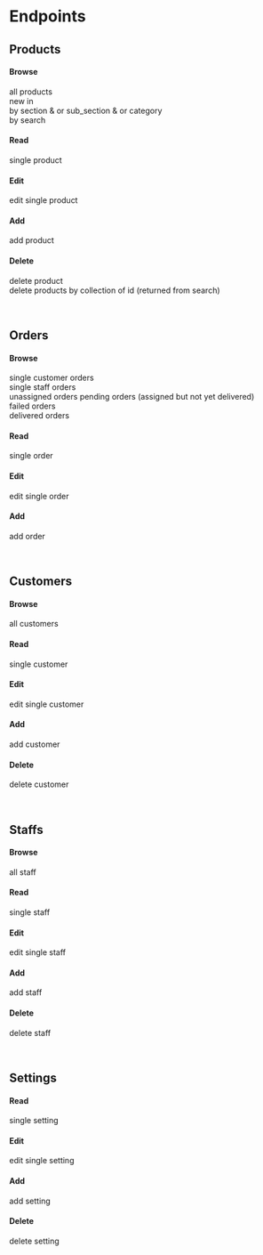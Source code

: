 # Endpoints  


## Products  
  
   
#### Browse  
all products  
new in  
by section & or sub_section & or category  
by search  
  
#### Read  
single product  

#### Edit  
edit single product  

#### Add  
add product  

#### Delete  
delete product  
delete products by collection of id (returned from search)  
  

</br>  

## Orders  

#### Browse  
single customer orders  
single staff orders  
unassigned orders 
pending orders (assigned but not yet delivered)    
failed orders  
delivered orders  

#### Read  
single order  

#### Edit  
edit single order  

#### Add  
add order  


</br>  

## Customers  

#### Browse  
all customers  

#### Read  
single customer  

#### Edit  
edit single customer  

#### Add  
add customer  

#### Delete  
delete customer  


</br>  

## Staffs  

#### Browse  
all staff  

#### Read  
single staff  

#### Edit  
edit single staff  

#### Add  
add staff  

#### Delete  
delete staff  


</br>  

## Settings  

#### Read  
single setting  

#### Edit  
edit single setting  

#### Add  
add setting  

#### Delete  
delete setting  


